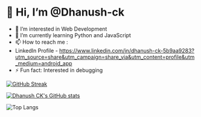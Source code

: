 <h1> 👋 Hi, I’m @Dhanush-ck</h1>

- 👀 I’m interested in Web Development
- 🌱 I’m currently learning Python and JavaScript
- 📫 How to reach me :
- LinkedIn Profile - https://www.linkedin.com/in/dhanush-ck-5b9aa9283?utm_source=share&utm_campaign=share_via&utm_content=profile&utm_medium=android_app
- ⚡ Fun fact: Interested in debugging
<!--- 💞️ I’m looking to collaborate on ...--->
<!---- 😄 Pronouns: ...--->
<!---
Dhanush-ck/Dhanush-ck is a ✨ special ✨ repository because its `README.md` (this file) appears on your GitHub profile.
You can click the Preview link to take a look at your changes.
--->
[![GitHub Streak](https://streak-stats.demolab.com?user=Dhanush-ck&theme=transparent&border_radius=10)](https://git.io/streak-stats)

[![Dhanush CK's GitHub stats](https://github-readme-stats.vercel.app/api?username=Dhanush-ck&theme=transparent&rank_icon=github&show_icons=true)](https://github.com/anuraghazra/github-readme-stats)

![Top Langs](https://github-readme-stats.vercel.app/api/top-langs/?username=Dhanush-ck&layout=compact&theme=transparent)
